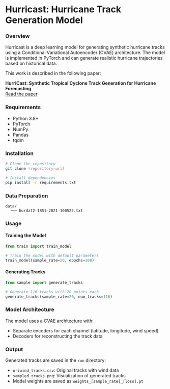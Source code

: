 # Hurricast: Hurricane Track Generation Model

### Overview
Hurricast is a deep learning model for generating synthetic hurricane tracks using a Conditional Variational Autoencoder (CVAE) architecture. The model is implemented in PyTorch and can generate realistic hurricane trajectories based on historical data.

This work is described in the following paper:

**HurriCast: Synthetic Tropical Cyclone Track Generation for Hurricane Forecasting**  
[Read the paper](https://ui.adsabs.harvard.edu/abs/2023arXiv230907174G/abstract)

### Requirements
- Python 3.8+
- PyTorch
- NumPy
- Pandas
- tqdm

### Installation
```bash
# Clone the repository
git clone [repository-url]

# Install dependencies
pip install -r requirements.txt
```

### Data Preparation
```
data/
  └── hurdat2-1851-2021-100522.txt
```

### Usage

#### Training the Model
```python
from train import train_model

# Train the model with default parameters
train_model(sample_rate=20, epochs=100)
```

#### Generating Tracks
```python
from sample import generate_tracks

# Generate 116 tracks with 20 points each
generate_tracks(sample_rate=20, num_tracks=116)
```

### Model Architecture
The model uses a CVAE architecture with:
- Separate encoders for each channel (latitude, longitude, wind speed)
- Decoders for reconstructing the track data

### Output
Generated tracks are saved in the `run` directory:
- `oriwind_tracks.csv`: Original tracks with wind data
- `sampled_tracks.png`: Visualization of generated tracks
- Model weights are saved as `weights_[sample_rate]_[loss].pt`
